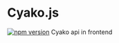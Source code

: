 # Cyako.js
[![npm version](https://badge.fury.io/js/cyako.js.svg)](https://badge.fury.io/js/cyako.js)
Cyako api in frontend
